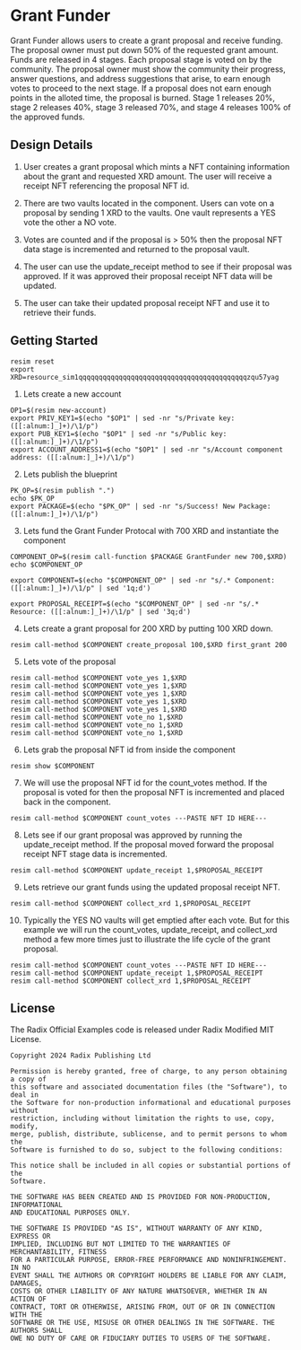 # Grant Funder

Grant Funder allows users to create a grant proposal and receive funding. The proposal owner must put down 50% of the requested grant amount. Funds are released in 4 stages. Each proposal stage is voted on by the community. The proposal owner must show the community their progress, answer questions, and address suggestions that arise, to earn enough votes to proceed to the next stage. If a proposal does not earn enough points in the alloted time, the proposal is burned. Stage 1 releases 20%, stage 2 releases 40%, stage 3 released 70%, and stage 4 releases 100% of the approved funds. 

## Design Details

1. User creates a grant proposal which mints a NFT containing information about the grant and requested XRD amount. The user will receive a receipt NFT referencing the proposal NFT id. 

2. There are two vaults located in the component. Users can vote on a proposal by sending 1 XRD to the vaults. One vault represents a YES vote the other a NO vote. 

3. Votes are counted and if the proposal is > 50% then the proposal NFT data stage is incremented and returned to the proposal vault.

4. The user can use the update_receipt method to see if their proposal was approved. If it was approved their proposal receipt NFT data will be updated. 

5. The user can take their updated proposal receipt NFT and use it to retrieve their funds. 

## Getting Started

```
resim reset
export XRD=resource_sim1qqqqqqqqqqqqqqqqqqqqqqqqqqqqqqqqqqqqqqqqqqzqu57yag
```

1. Lets create a new account

```
OP1=$(resim new-account)
export PRIV_KEY1=$(echo "$OP1" | sed -nr "s/Private key: ([[:alnum:]_]+)/\1/p")
export PUB_KEY1=$(echo "$OP1" | sed -nr "s/Public key: ([[:alnum:]_]+)/\1/p")
export ACCOUNT_ADDRESS1=$(echo "$OP1" | sed -nr "s/Account component address: ([[:alnum:]_]+)/\1/p")
```

2. Lets publish the blueprint
```
PK_OP=$(resim publish ".")
echo $PK_OP
export PACKAGE=$(echo "$PK_OP" | sed -nr "s/Success! New Package: ([[:alnum:]_]+)/\1/p")
```

3. Lets fund the Grant Funder Protocal with 700 XRD and instantiate the component
```
COMPONENT_OP=$(resim call-function $PACKAGE GrantFunder new 700,$XRD)
echo $COMPONENT_OP

export COMPONENT=$(echo "$COMPONENT_OP" | sed -nr "s/.* Component: ([[:alnum:]_]+)/\1/p" | sed '1q;d')

export PROPOSAL_RECEIPT=$(echo "$COMPONENT_OP" | sed -nr "s/.* Resource: ([[:alnum:]_]+)/\1/p" | sed '3q;d')
```

4.  Lets create a grant proposal for 200 XRD by putting 100 XRD down.
```
resim call-method $COMPONENT create_proposal 100,$XRD first_grant 200
```

5.  Lets vote of the proposal 
```
resim call-method $COMPONENT vote_yes 1,$XRD
resim call-method $COMPONENT vote_yes 1,$XRD
resim call-method $COMPONENT vote_yes 1,$XRD
resim call-method $COMPONENT vote_yes 1,$XRD
resim call-method $COMPONENT vote_yes 1,$XRD
resim call-method $COMPONENT vote_no 1,$XRD
resim call-method $COMPONENT vote_no 1,$XRD
resim call-method $COMPONENT vote_no 1,$XRD
```

6. Lets grab the proposal NFT id from inside the component

```
resim show $COMPONENT
```

7. We will use the proposal NFT id for the count_votes method.  If the proposal is voted for then the proposal NFT is incremented and placed back in the component.   
```
resim call-method $COMPONENT count_votes ---PASTE NFT ID HERE---
```

8. Lets see if our grant proposal was approved by running the update_receipt method.  If the proposal moved forward the proposal receipt NFT stage data is incremented.   
```
resim call-method $COMPONENT update_receipt 1,$PROPOSAL_RECEIPT 
```

9. Lets retrieve our grant funds using the updated proposal receipt NFT.
```
resim call-method $COMPONENT collect_xrd 1,$PROPOSAL_RECEIPT
```

10. Typically the YES NO vaults will get emptied after each vote.  But for this example we will run the count_votes, update_receipt, and collect_xrd method a few more times just to illustrate the life cycle of the grant proposal.
```
resim call-method $COMPONENT count_votes ---PASTE NFT ID HERE---
resim call-method $COMPONENT update_receipt 1,$PROPOSAL_RECEIPT
resim call-method $COMPONENT collect_xrd 1,$PROPOSAL_RECEIPT
```


## License

The Radix Official Examples code is released under Radix Modified MIT License.

    Copyright 2024 Radix Publishing Ltd

    Permission is hereby granted, free of charge, to any person obtaining a copy of
    this software and associated documentation files (the "Software"), to deal in
    the Software for non-production informational and educational purposes without
    restriction, including without limitation the rights to use, copy, modify,
    merge, publish, distribute, sublicense, and to permit persons to whom the
    Software is furnished to do so, subject to the following conditions:

    This notice shall be included in all copies or substantial portions of the
    Software.

    THE SOFTWARE HAS BEEN CREATED AND IS PROVIDED FOR NON-PRODUCTION, INFORMATIONAL
    AND EDUCATIONAL PURPOSES ONLY.

    THE SOFTWARE IS PROVIDED "AS IS", WITHOUT WARRANTY OF ANY KIND, EXPRESS OR
    IMPLIED, INCLUDING BUT NOT LIMITED TO THE WARRANTIES OF MERCHANTABILITY, FITNESS
    FOR A PARTICULAR PURPOSE, ERROR-FREE PERFORMANCE AND NONINFRINGEMENT. IN NO
    EVENT SHALL THE AUTHORS OR COPYRIGHT HOLDERS BE LIABLE FOR ANY CLAIM, DAMAGES,
    COSTS OR OTHER LIABILITY OF ANY NATURE WHATSOEVER, WHETHER IN AN ACTION OF
    CONTRACT, TORT OR OTHERWISE, ARISING FROM, OUT OF OR IN CONNECTION WITH THE
    SOFTWARE OR THE USE, MISUSE OR OTHER DEALINGS IN THE SOFTWARE. THE AUTHORS SHALL
    OWE NO DUTY OF CARE OR FIDUCIARY DUTIES TO USERS OF THE SOFTWARE.

